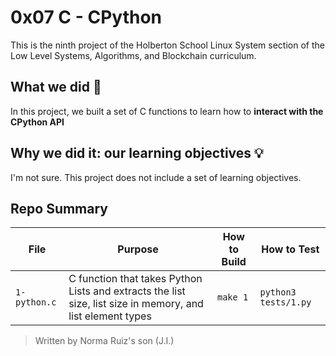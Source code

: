 # 0x07 C - CPython

This is the ninth project of the Holberton School Linux System section of the Low Level Systems, Algorithms, and Blockchain curriculum.

## What we did 🤔

In this project, we built a set of C functions to learn how to **interact with the CPython API**


## Why we did it: our learning objectives 💡

I'm not sure. This project does not include a set of learning objectives.

## Repo Summary

| File | Purpose | How to Build | How to Test |
|-|-|-|-|
| `1-python.c` | C function that takes Python Lists and extracts the list size, list size in memory, and list element types | `make 1` | `python3 tests/1.py` |



> Written by Norma Ruiz's son (J.I.)
